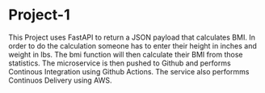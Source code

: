 # Project-1
This Project uses FastAPI to return a JSON payload that calculates BMI. 
In order to do the calculation someone has to enter their height in inches and weight in lbs. 
The bmi function will then calculate their BMI from those statistics.
The microservice is then pushed to Github and performs Continous Integration using Github Actions.
The service also performms Continuos Delivery using AWS.
